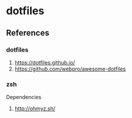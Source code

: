 # dotfiles

## References

### dotfiles
1. https://dotfiles.github.io/
1. https://github.com/webpro/awesome-dotfiles

### zsh
Dependencies
1. http://ohmyz.sh/
